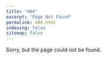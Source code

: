 ```yaml
---
title: "404"
excerpt: "Page Not Found"
permalink: 404.html
indexing: false
sitemap: false
---
```


Sorry, but the page could not be found.

